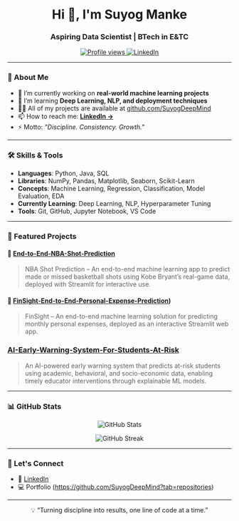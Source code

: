 <h1 align="center">Hi 👋, I'm Suyog Manke</h1>
<h3 align="center">Aspiring Data Scientist | BTech in E&TC</h3>

<p align="center">
  <a href="https://github.com/SuyogDeepMind">
    <img src="https://komarev.com/ghpvc/?username=SuyogDeepMind&label=Profile%20views&color=0e75b6&style=flat" alt="Profile views" />
  </a>
  <a href="https://www.linkedin.com/in/suyogmanke/" target="_blank">
    <img src="https://img.shields.io/badge/LinkedIn-blue?logo=linkedin&style=flat&link=https://www.linkedin.com/in/suyogmanke/" alt="LinkedIn" />
  </a>
</p>

---

### 🧠 About Me

- 🔭 I’m currently working on **real-world machine learning projects**  
- 🌱 I’m learning **Deep Learning, NLP, and deployment techniques**  
- 👨‍💻 All of my projects are available at [github.com/SuyogDeepMind](https://github.com/SuyogDeepMind)  
- 📫 How to reach me: **[LinkedIn →](https://www.linkedin.com/in/suyogmanke/)**  
- ⚡ Motto: _"Discipline. Consistency. Growth."_

---

### 🛠️ Skills & Tools

- **Languages**: Python, Java, SQL  
- **Libraries**: NumPy, Pandas, Matplotlib, Seaborn, Scikit-Learn  
- **Concepts**: Machine Learning, Regression, Classification, Model Evaluation, EDA  
- **Currently Learning**: Deep Learning, NLP, Hyperparameter Tuning  
- **Tools**: Git, GitHub, Jupyter Notebook, VS Code

---

### 📂 Featured Projects

#### 📌 [End-to-End-NBA-Shot-Prediction](https://github.com/SuyogDeepMind/NBA-shot-prediction)
> NBA Shot Prediction – An end-to-end machine learning app to predict made or missed basketball shots using Kobe Bryant’s real-game data, deployed with Streamlit for interactive use.
#### 📌 [FinSight-End-to-End-Personal-Expense-Prediction](https://github.com/SuyogDeepMind/FinSight-End-to-End-Personal-Expense-Prediction))
>FinSight – An end-to-end machine learning solution for predicting monthly personal expenses, deployed as an interactive Streamlit web app.
### [AI-Early-Warning-System-For-Students-At-Risk](https://github.com/SuyogDeepMind/AI-Early-Warning-System-For-Students-At-Risk)
>An AI-powered early warning system that predicts at-risk students using academic, behavioral, and socio-economic data, enabling timely educator interventions through explainable ML models.

---


### 📊 GitHub Stats

<p align="center">
  <img src="https://github-readme-stats.vercel.app/api?username=SuyogDeepMind&show_icons=true&theme=default&hide_border=true" alt="GitHub Stats" />
</p>

<p align="center">
  <img src="https://github-readme-streak-stats.herokuapp.com/?user=SuyogDeepMind&theme=default&hide_border=true" alt="GitHub Streak" />
</p>

---

### 💬 Let's Connect

- 💼 [LinkedIn](https://www.linkedin.com/in/suyogmanke/)  
- 💻 Portfolio (https://github.com/SuyogDeepMind?tab=repositories)

---

<p align="center">💡 “Turning discipline into results, one line of code at a time.”</p>


